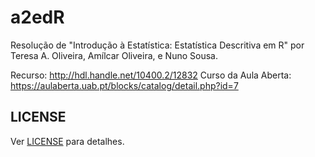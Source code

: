 # a2edR

Resolução de "Introdução à Estatística: Estatística Descritiva em R"
por Teresa A. Oliveira, Amílcar Oliveira, e Nuno Sousa.

Recurso: <http://hdl.handle.net/10400.2/12832>
Curso da Aula Aberta: <https://aulaberta.uab.pt/blocks/catalog/detail.php?id=7>

## LICENSE

Ver [LICENSE](LICENSE) para detalhes.

